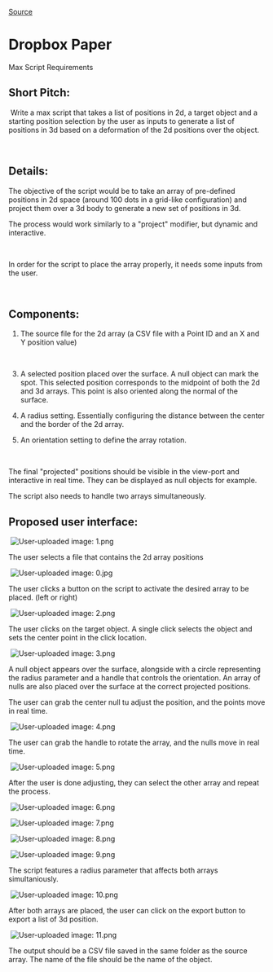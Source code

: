 [Source](https://paper.dropbox.com/doc/Max-Script-Requirements--Acuv9j22AS_ZyhoK4AspPWfpAg-eSFsrGSWh1tSQYqVgXkRp "Permalink to Dropbox Paper")

# Dropbox Paper

​​Max Script Requirements

## ​​Short Pitch:

​​ Write a max script that takes a list of positions in 2d, a target object and a starting position selection by the user as inputs to generate a list of positions in 3d based on a deformation of the 2d positions over the object.

​​  

## ​​Details:

​​The objective of the script would be to take an array of pre-defined positions in 2d space (around 100 dots in a grid-like configuration) and project them over a 3d body to generate a new set of positions in 3d.

​​The process would work similarly to a "project" modifier, but dynamic and interactive. 

​​  

​​In order for the script to place the array properly, it needs some inputs from the user.

​​  

## ​​Components:

1. ​​The source file for the 2d array (a CSV file with a Point ID and an X and Y position value)

​​  

3. ​​A selected position placed over the surface. A null object can mark the spot. This selected position corresponds to the midpoint of both the 2d and 3d arrays. This point is also oriented along the normal of the surface.

4. ​​A radius setting. Essentially configuring the distance between the center and the border of the 2d array.

5. ​​An orientation setting to define the array rotation.

​​  

​​The final "projected" positions should be visible in the view-port and interactive in real time. They can be displayed as null objects for example.

​​The script also needs to handle two arrays simultaneously.

## ​​Proposed user interface:

​​ ![User-uploaded image: 1.png][1]

​​The user selects a file that contains the 2d array positions

​​ ![User-uploaded image: 0.jpg][2]

​​The user clicks a button on the script to activate the desired array to be placed. (left or right)

​​ ![User-uploaded image: 2.png][3]

​​The user clicks on the target object. A single click selects the object and sets the center point in the click location.

​​ ![User-uploaded image: 3.png][4]

​​A null object appears over the surface, alongside with a circle representing the radius parameter and a handle that controls the orientation. An array of nulls are also placed over the surface at the correct projected positions.

​​The user can grab the center null tu adjust the position, and the points move in real time.

​​ ![User-uploaded image: 4.png][5]

​​The user can grab the handle to rotate the array, and the nulls move in real time.

​​ ![User-uploaded image: 5.png][6]

​​After the user is done adjusting, they can select the other array and repeat the process.

​​ ![User-uploaded image: 6.png][7]

​​ ![User-uploaded image: 7.png][8]

​​ ![User-uploaded image: 8.png][9]

​​ ![User-uploaded image: 9.png][10]

​​The script features a radius parameter that affects both arrays simultaniously.

​​ ![User-uploaded image: 10.png][11]

​​After both arrays are placed, the user can click on the export button to export a list of 3d position.

​​ ![User-uploaded image: 11.png][12]

​​The output should be a CSV file saved in the same folder as the source array. The name of the file should be the name of the object. 

[1]: /ep/redirect/image?url=https%3A%2F%2Fpaper-attachments.dropbox.com%2Fs_79CE7879B6B45B81E2CE9F5E700FEB5A222E5A64FBE0C8A2E741EB88D509825B_1557279285664_1.png&hmac=kwvN%2Fa68lh8nhnVjz%2BZh%2BnC5nfobKAANLXVcTGJcpVo%3D
[2]: /ep/redirect/image?url=https%3A%2F%2Fpaper-attachments.dropbox.com%2Fs_79CE7879B6B45B81E2CE9F5E700FEB5A222E5A64FBE0C8A2E741EB88D509825B_1557279301533_0.jpg&hmac=HlXuGRe7p5kfXnYz7dla2TJTaOv0w%2FZEd0c0tgvBOTM%3D
[3]: /ep/redirect/image?url=https%3A%2F%2Fpaper-attachments.dropbox.com%2Fs_79CE7879B6B45B81E2CE9F5E700FEB5A222E5A64FBE0C8A2E741EB88D509825B_1557279309280_2.png&hmac=qXSXoUi%2B6DDHij6k1DlkM1kUBn3Q1ssuvJ4wak0BwUA%3D
[4]: /ep/redirect/image?url=https%3A%2F%2Fpaper-attachments.dropbox.com%2Fs_79CE7879B6B45B81E2CE9F5E700FEB5A222E5A64FBE0C8A2E741EB88D509825B_1557279314844_3.png&hmac=uNzvNiwqAR7rMHhYFDpbIk%2Bw4ggZ%2FyGkTUCIoKHaAaI%3D
[5]: /ep/redirect/image?url=https%3A%2F%2Fpaper-attachments.dropbox.com%2Fs_79CE7879B6B45B81E2CE9F5E700FEB5A222E5A64FBE0C8A2E741EB88D509825B_1557279332671_4.png&hmac=s%2F7qjaQPQzcpDYTRFXz4%2FxyIpmm23mOTS0kqTJ1baW4%3D
[6]: /ep/redirect/image?url=https%3A%2F%2Fpaper-attachments.dropbox.com%2Fs_79CE7879B6B45B81E2CE9F5E700FEB5A222E5A64FBE0C8A2E741EB88D509825B_1557279339494_5.png&hmac=7RvM59kDNF2g1yZOKMeEhb%2B3STNB2XP%2BxJaUfDGxYDU%3D
[7]: /ep/redirect/image?url=https%3A%2F%2Fpaper-attachments.dropbox.com%2Fs_79CE7879B6B45B81E2CE9F5E700FEB5A222E5A64FBE0C8A2E741EB88D509825B_1557279351098_6.png&hmac=YnDRh9i6fCn60So4t3c0ATsQB5GnEYfRxg%2FBo4S3LyM%3D
[8]: /ep/redirect/image?url=https%3A%2F%2Fpaper-attachments.dropbox.com%2Fs_79CE7879B6B45B81E2CE9F5E700FEB5A222E5A64FBE0C8A2E741EB88D509825B_1557279365028_7.png&hmac=ScOsQ9TT%2FM0m8%2FzkHMqHsIf30FfnF4qPuU43fF7xc70%3D
[9]: /ep/redirect/image?url=https%3A%2F%2Fpaper-attachments.dropbox.com%2Fs_79CE7879B6B45B81E2CE9F5E700FEB5A222E5A64FBE0C8A2E741EB88D509825B_1557279368371_8.png&hmac=Vp%2BsGc4xN9s0t9Jlzjhg9CUIBUBya3UmIPQMZkByL90%3D
[10]: /ep/redirect/image?url=https%3A%2F%2Fpaper-attachments.dropbox.com%2Fs_79CE7879B6B45B81E2CE9F5E700FEB5A222E5A64FBE0C8A2E741EB88D509825B_1557279371446_9.png&hmac=idbBczbdMTwYyrPevD7Fvs31SBB7doe1iyb6Y0Yx2UI%3D
[11]: /ep/redirect/image?url=https%3A%2F%2Fpaper-attachments.dropbox.com%2Fs_79CE7879B6B45B81E2CE9F5E700FEB5A222E5A64FBE0C8A2E741EB88D509825B_1557279379069_10.png&hmac=W0%2F6uY5Ph4DHswMCUdGIzPEAMpucNK%2BVfiELwQz%2F3Vc%3D
[12]: /ep/redirect/image?url=https%3A%2F%2Fpaper-attachments.dropbox.com%2Fs_79CE7879B6B45B81E2CE9F5E700FEB5A222E5A64FBE0C8A2E741EB88D509825B_1557279384771_11.png&hmac=s97ZpLEoQbV4zkhR4TWSLIy4brWnB4mEH76XUO8KEws%3D
